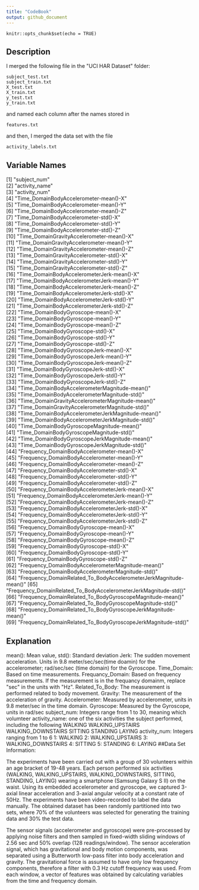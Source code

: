 ```yaml
---
title: "CodeBook"
output: github_document
---
```


```{r setup, include=FALSE}
knitr::opts_chunk$set(echo = TRUE)
```

## Description

I merged the following file in the "UCI HAR Dataset" folder:

    subject_test.txt
    subject_train.txt
    X_test.txt
    X_train.txt
    y_test.txt
    y_train.txt
and named each column after the names stored in

    features.txt
and then, I merged the data set with the file
    
    activity_labels.txt

 
## Variable Names
 [1] "subject_num"                                                     
 [2] "activity_name"                                                   
 [3] "activity_num"                                                    
 [4] "Time_DomainBodyAccelerometer-mean()-X"                           
 [5] "Time_DomainBodyAccelerometer-mean()-Y"                           
 [6] "Time_DomainBodyAccelerometer-mean()-Z"                           
 [7] "Time_DomainBodyAccelerometer-std()-X"                            
 [8] "Time_DomainBodyAccelerometer-std()-Y"                            
 [9] "Time_DomainBodyAccelerometer-std()-Z"                            
[10] "Time_DomainGravityAccelerometer-mean()-X"                        
[11] "Time_DomainGravityAccelerometer-mean()-Y"                        
[12] "Time_DomainGravityAccelerometer-mean()-Z"                        
[13] "Time_DomainGravityAccelerometer-std()-X"                         
[14] "Time_DomainGravityAccelerometer-std()-Y"                         
[15] "Time_DomainGravityAccelerometer-std()-Z"                         
[16] "Time_DomainBodyAccelerometerJerk-mean()-X"                       
[17] "Time_DomainBodyAccelerometerJerk-mean()-Y"                       
[18] "Time_DomainBodyAccelerometerJerk-mean()-Z"                       
[19] "Time_DomainBodyAccelerometerJerk-std()-X"                        
[20] "Time_DomainBodyAccelerometerJerk-std()-Y"                        
[21] "Time_DomainBodyAccelerometerJerk-std()-Z"                        
[22] "Time_DomainBodyGyroscope-mean()-X"                               
[23] "Time_DomainBodyGyroscope-mean()-Y"                               
[24] "Time_DomainBodyGyroscope-mean()-Z"                               
[25] "Time_DomainBodyGyroscope-std()-X"                                
[26] "Time_DomainBodyGyroscope-std()-Y"                                
[27] "Time_DomainBodyGyroscope-std()-Z"                                
[28] "Time_DomainBodyGyroscopeJerk-mean()-X"                           
[29] "Time_DomainBodyGyroscopeJerk-mean()-Y"                           
[30] "Time_DomainBodyGyroscopeJerk-mean()-Z"                           
[31] "Time_DomainBodyGyroscopeJerk-std()-X"                            
[32] "Time_DomainBodyGyroscopeJerk-std()-Y"                            
[33] "Time_DomainBodyGyroscopeJerk-std()-Z"                            
[34] "Time_DomainBodyAccelerometerMagnitude-mean()"                    
[35] "Time_DomainBodyAccelerometerMagnitude-std()"                     
[36] "Time_DomainGravityAccelerometerMagnitude-mean()"                 
[37] "Time_DomainGravityAccelerometerMagnitude-std()"                  
[38] "Time_DomainBodyAccelerometerJerkMagnitude-mean()"                
[39] "Time_DomainBodyAccelerometerJerkMagnitude-std()"                 
[40] "Time_DomainBodyGyroscopeMagnitude-mean()"                        
[41] "Time_DomainBodyGyroscopeMagnitude-std()"                         
[42] "Time_DomainBodyGyroscopeJerkMagnitude-mean()"                    
[43] "Time_DomainBodyGyroscopeJerkMagnitude-std()"                     
[44] "Frequency_DomainBodyAccelerometer-mean()-X"                      
[45] "Frequency_DomainBodyAccelerometer-mean()-Y"                      
[46] "Frequency_DomainBodyAccelerometer-mean()-Z"                      
[47] "Frequency_DomainBodyAccelerometer-std()-X"                       
[48] "Frequency_DomainBodyAccelerometer-std()-Y"                       
[49] "Frequency_DomainBodyAccelerometer-std()-Z"                       
[50] "Frequency_DomainBodyAccelerometerJerk-mean()-X"                  
[51] "Frequency_DomainBodyAccelerometerJerk-mean()-Y"                  
[52] "Frequency_DomainBodyAccelerometerJerk-mean()-Z"                  
[53] "Frequency_DomainBodyAccelerometerJerk-std()-X"                   
[54] "Frequency_DomainBodyAccelerometerJerk-std()-Y"                   
[55] "Frequency_DomainBodyAccelerometerJerk-std()-Z"                   
[56] "Frequency_DomainBodyGyroscope-mean()-X"                          
[57] "Frequency_DomainBodyGyroscope-mean()-Y"                          
[58] "Frequency_DomainBodyGyroscope-mean()-Z"                          
[59] "Frequency_DomainBodyGyroscope-std()-X"                           
[60] "Frequency_DomainBodyGyroscope-std()-Y"                           
[61] "Frequency_DomainBodyGyroscope-std()-Z"                           
[62] "Frequency_DomainBodyAccelerometerMagnitude-mean()"               
[63] "Frequency_DomainBodyAccelerometerMagnitude-std()"                
[64] "Frequency_DomainRelated_To_BodyAccelerometerJerkMagnitude-mean()"
[65] "Frequency_DomainRelated_To_BodyAccelerometerJerkMagnitude-std()" 
[66] "Frequency_DomainRelated_To_BodyGyroscopeMagnitude-mean()"        
[67] "Frequency_DomainRelated_To_BodyGyroscopeMagnitude-std()"         
[68] "Frequency_DomainRelated_To_BodyGyroscopeJerkMagnitude-mean()"    
[69] "Frequency_DomainRelated_To_BodyGyroscopeJerkMagnitude-std()"   



## Explanation

mean(): Mean value, 
std(): Standard deviation
Jerk: The sudden movement acceleration. Units in 9.8 meter/sec/sec(time doamin) for the accelerometer; rad/sec/sec (time domain) for the Gyroscope.
Time_Domain: Based on time measurements.
Frequancy_Domain: Based on frequency measurements. If the measurement is in the frequancy domainm, replace "sec" in the units with "Hz".
Related_To_Body: The measurement is performed related to body movement.
Gravity: The measurement of the acceleration of gravity.
Accelerometer: Measured by accelerometer, units in 9.8 meter/sec in the time domain. 
Gyroscope: Measured by the Gyroscope, units in rad/sec
subject_num: Integers range from 1 to 30, meaning which volumteer
activity_name: one of the six activities the subject performed, including the following
        WALKING
        WALKING_UPSTAIRS
        WALKING_DOWNSTAIRS
        SITTING
        STANDING
        LAYING
activity_num: Integers ranging from 1 to 6
        1: WALKING
        2: WALKING_UPSTAIRS
        3: WALKING_DOWNSTAIRS
        4: SITTING
        5: STANDING
        6: LAYING
##Data Set Information:

The experiments have been carried out with a group of 30 volunteers within an age bracket of 19-48 years. Each person performed six activities (WALKING, WALKING_UPSTAIRS, WALKING_DOWNSTAIRS, SITTING, STANDING, LAYING) wearing a smartphone (Samsung Galaxy S II) on the waist. Using its embedded accelerometer and gyroscope, we captured 3-axial linear acceleration and 3-axial angular velocity at a constant rate of 50Hz. The experiments have been video-recorded to label the data manually. The obtained dataset has been randomly partitioned into two sets, where 70% of the volunteers was selected for generating the training data and 30% the test data.

The sensor signals (accelerometer and gyroscope) were pre-processed by applying noise filters and then sampled in fixed-width sliding windows of 2.56 sec and 50% overlap (128 readings/window). The sensor acceleration signal, which has gravitational and body motion components, was separated using a Butterworth low-pass filter into body acceleration and gravity. The gravitational force is assumed to have only low frequency components, therefore a filter with 0.3 Hz cutoff frequency was used. From each window, a vector of features was obtained by calculating variables from the time and frequency domain.